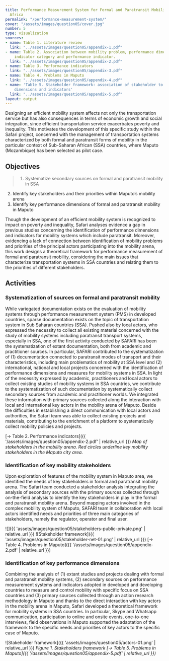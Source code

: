 ```yaml
---
title: Performance Measurement System for Formal and Paratransit Mobility in Sub-Saharan
  Africa
permalink: "/performance-measurement-system/"
cover: "/assets/images/question05/cover.jpg"
number: 5
type: visualization
sources:
- name: Table 1. Literature review
  link: "../assets/images/question05/appendix-1.pdf"
- name: Table 2. Association between mobility problem, performance dimension, performance
    indicator category and performance indicator.
  link: "../assets/images/question05/appendix-2.pdf"
- name: Table 3. Performance indicators
  link: "../assets/images/question05/appendix-3.pdf"
- name: Table 4. Problems in Maputo
  link: "../assets/images/question05/appendix-4.pdf"
- name: 'Table 5. Stakeholder framework: association of stakeholder to performance
    dimensions and indicators'
  link: "../assets/images/question05/appendix-5.pdf"
layout: output
---
```


Designing an efficient mobility system affects not only the transportation service but has also consequences in terms of economic growth and social integration, since efficient transportation service exacerbates poverty and inequality. This motivates the development of this specific study within the Safari project, concerned with the management of transportation systems characterized by both formal and paratransit forms of mobility in the particular context of Sub-Saharan African (SSA) countries, where Maputo (Mozambique) has been selected as pilot case.

## Objectives
> 1. Systematize secondary sources on formal and paratransit mobility in SSA
2. Identify key stakeholders and their priorities within Maputo’s mobility arena
3. Identify key performance dimensions of formal and paratransit mobility in Maputo

Though the development of an efficient mobility system is recognized to impact on poverty and inequality, Safari analyses evidence a gap in previous studies concerning the identification of performance dimensions and indicators for mobility systems which include paratransit. Moreover, evidencing a lack of connection between identification of mobility problems and priorities of the principal actors participating into the mobility arena, this work designs a theoretical framework for performance measurement of formal and paratransit mobility, considering the main issues that characterize transportation systems in SSA countries and relating them to the priorities of different stakeholders.

## Activities

### Systematization of sources on formal and paratransit mobility
While variegated documentation exists on the evaluation of mobility systems through performance measurement system (PMS) in developed countries, sparse documentation exists on the topic of transportation system in Sub Saharan countries (SSA). Pushed also by local actors, who expressed the necessity to collect all existing material concerned with the study of mobility systems including paratransit transport systems, especially in SSA, one of the first activity conducted by SAFARI has been the systematization of extant documentation, both from academic and practitioner sources. In particular, SAFARI contributed to the systematization of (1) documentation connected to paratransit modes of transport and their characteristics, including main problematics of mobility at SSA level and (2) international, national and local projects concerned with the identification of performance dimensions and measures for mobility systems in SSA.
In light of the necessity expressed by academic, practitioners and local actors to collect existing studies of mobility systems in SSA countries, we contribute to the systematization of such documentation by systematically collect secondary sources from academic and practitioner worlds. We integrated these information with primary sources collected along the interaction with local and international key actors in the mobility arena of Maputo. Beside the difficulties in establishing a direct communication with local actors and authorities, the Safari team was able to collect existing projects and materials, contributing to the enrichment of a platform to systematically collect mobility policies and projects.

[→ Table 2. Performance indicators]({{ '/assets/images/question05/appendix-2.pdf' | relative_url }}) *Map of stakeholders in the mobility arena. Red circles underline key mobility stakeholders in the Maputo city area.*

### Identification of key mobility stakeholders
Upon exploration of features of the mobility system in Maputo area, we identified the needs of key stakeholders in formal and paratransit mobility arena. The Safari team conducted a stakeholder analysis integrating the analysis of secondary sources with the primary sources collected through on-the-field analysis to identify the key stakeholders in play in the formal and paratransit mobility arena. Beyond mapping actors involved in the complex mobility system of Maputo, SAFARI team in collaboration with local actors identified needs and priorities of three main categories of stakeholders, namely the regulator, operator and final user.

![]({{ 'assets/images/question05/stakeholders-public-private.png' | relative_url }})
![Stakeholder framework]({{ 'assets/images/question05/stakeholder-net-01.png' | relative_url }})
[→ Table 4. Problems in Maputo]({{ '/assets/images/question05/appendix-2.pdf' | relative_url }})

### Identification of key performance dimensions
Combining the analysis of (1) extant studies and projects dealing with formal and paratransit mobility systems, (2) secondary sources on performance measurement systems and indicators adopted in developed and developing countries to measure and control mobility with specific focus on SSA countries and (3) primary sources collected through an action research methodology in Maputo and thanks to the direct interaction with key actors in the mobility arena in Maputo, Safari developed a theoretical framework for mobility systems in SSA countries. In particular, Skype and Whatsapp communication, participation to online and onsite events, one-to-one interviews, field observations in Maputo supported the adaptation of the framework to the specific needs and priorities of key actors to the specific case of Maputo.

![Stakeholder framework]({{ 'assets/images/question05/actors-01.png' | relative_url }})
*Figure 1. Stakeholders framework [→ Table 5. Problems in Maputo]({{ '/assets/images/question05/appendix-5.pdf' | relative_url }})*
